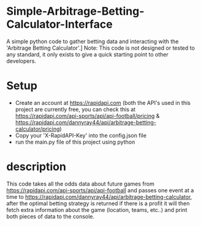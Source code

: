 # Simple-Arbitrage-Betting-Calculator-Interface
A simple python code to gather betting data and interacting with the 'Arbitrage Betting Calculator'.]
Note: This code is not designed or tested to any standard, it only exists to give a quick starting point to other developers.


# Setup
 - Create an account at https://rapidapi.com (both the API's used in this project are currently free, you can check this at https://rapidapi.com/api-sports/api/api-football/pricing & https://rapidapi.com/dannyray44/api/arbitrage-betting-calculator/pricing)
 - Copy your 'X-RapidAPI-Key' into the config.json file
 - run the main.py file of this project using python

# description
This code takes all the odds data about future games from https://rapidapi.com/api-sports/api/api-football and passes one event at a time to https://rapidapi.com/dannyray44/api/arbitrage-betting-calculator, after the optimal betting strategy is returned if there is a profit it will then fetch extra information about the game (location, teams, etc..) and print both pieces of data to the console.
